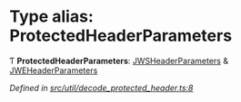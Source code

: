 # Type alias: ProtectedHeaderParameters

Ƭ  **ProtectedHeaderParameters**: [JWSHeaderParameters](../interfaces/_types_d_.jwsheaderparameters.md) & [JWEHeaderParameters](../interfaces/_types_d_.jweheaderparameters.md)

*Defined in [src/util/decode_protected_header.ts:8](https://github.com/panva/jose/blob/v3.5.2/src/util/decode_protected_header.ts#L8)*
